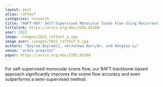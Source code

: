 ```yaml
---
layout: post
alias: raftmsf
categories: research
title: "RAFT-MSF: Self-Supervised Monocular Scene Flow Using Recurrent Optimizer"
titlelink: https://arxiv.org/abs/2205.01568
year: 2022
image: /images/2022_raftmsf_a.jpg
image_over: /images/2022_raftmsf_b.jpg
authors: "Bayram Bayramli, <b>Junhwa Hur</b>, and Hongtao Lu"
venue: "arXiv preprint"
paper: https://arxiv.org/abs/2205.01568
---
```

For self-supervised monocular scene flow, our RAFT-backbone-based approach significantly improves the scene flow accuracy and even outperforms a semi-supervised method.